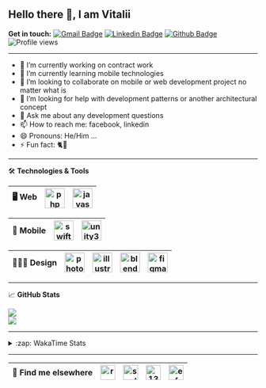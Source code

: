 ## Hello there 👋, I am Vitalii

**Get in touch:**
[![Gmail Badge](https://img.shields.io/badge/-kupper133@gmail.com-c14438?style=flat&logo=Gmail&logoColor=white&link=mailto:kupper133@gmail.com)](mailto:kupper133@gmail.com) 
[![Linkedin Badge](https://img.shields.io/badge/-reoxidant-0072b1?style=flat&logo=Linkedin&logoColor=white&link=https://www.linkedin.com/in/reoxidant/)](https://www.linkedin.com/in/reoxidant/) [![Github Badge](https://img.shields.io/badge/-reoxidant-grey?style=flat&logo=github&logoColor=white&link=https://github.com/reoxidant/)](https://www.github.com/reoxidant/) ![Profile views](https://gpvc.arturio.dev/reoxidant)

---

- 🔭 I’m currently working on contract work
- 🌱 I’m currently learning mobile technologies
- 👯 I’m looking to collaborate on mobile or web development project no matter what is
- 🤔 I’m looking for help with development patterns or another architectural concept
- 💬 Ask me about any development questions
- 📫 How to reach me: facebook, linkedin
- 😄 Pronouns: He/Him ...
- ⚡ Fun fact: 🐈💨

---

🛠 **Technologies & Tools**

| 🖥 **Web** | <img src="https://cdn.icon-icons.com/icons2/2107/PNG/512/file_type_php_icon_130266.png" alt="php" width="40"/>  | <img src="https://cdn.icon-icons.com/icons2/2107/PNG/512/file_type_js_official_icon_130509.png" alt="javascript" width="40"/>| 
|:--------------------------------------------------:|:--------------------------------------------------:|:--------------------------------------------------:|

| 📱 **Mobile** | <img src="https://cdn.icon-icons.com/icons2/643/PNG/512/swift-ios-bird-animal-figure-brand_icon-icons.com_59300.png" alt="swift" width="40"/> | <img src="https://cdn.icon-icons.com/icons2/615/PNG/256/Unity_icon-icons.com_56592.png" alt="unity3d" width="40"/> | 
|:--------------------------------------------------:|:--------------------------------------------------:|:--------------------------------------------------:|

| 🧑🏼‍🎨 **Design** | <img src="https://cdn.icon-icons.com/icons2/1088/PNG/512/1485282157-adobe-photoshop-raster-graphics-editor-cc-creative-cloud_78285.png" alt="photoshop" width="40" /> | <img src="https://cdn.icon-icons.com/icons2/1088/PNG/512/1485282143-adobe-illustrator-cc-creative-cloud_78298.png" alt="illustrator" width="40"/> | <img src="https://cdn.icon-icons.com/icons2/1508/PNG/512/blender_103868.png" alt="blender" width="40" /> | <img src="https://cdn.icon-icons.com/icons2/2429/PNG/512/figma_logo_icon_147289.png" alt="figma" width="40" /> |
|:--------------------------------------------------:|:--------------------------------------------------:|:--------------------------------------------------:|:--------------------------------------------------:|:--------------------------------------------------:|

---

&#x1f4c8; **GitHub Stats** 
<!--<p><a href="https://github.com/reoxindat/reoxidant"><img align="center" src="https://github-readme-stats.vercel.app/api/top-langs/?username=reoxidant&hide=java,html&title_color=20232a&text_color=20232a&icon_color=2bbc8a"/></a></p> -->

<a href="https://github.com/anuraghazra/github-readme-stats">
  <img src="https://github-readme-stats.vercel.app/api?username=soulmomental&count_private=true&show_icons=true&title_color=EB4549" />
</a>

</br>

<a href="https://github.com/anuraghazra/github-readme-stats">
  <img src="https://github-readme-stats.vercel.app/api/top-langs/?username=soulmomental&langs_count=8&layout=compact&title_color=EB4549" />
</a>

---

<details>
  <summary>:zap: WakaTime Stats</summary>

<br />

<!--START_SECTION:waka-->
![Profile Views](http://img.shields.io/badge/Profile%20Views-0-blue)

![Lines of code](https://img.shields.io/badge/From%20Hello%20World%20I%27ve%20Written-185449%20lines%20of%20code-blue)

**🐱 My Github Data** 

> 🏆 1,730 Contributions in the Year 2021
 > 
> 📦 80.7 kB Used in Github's Storage 
 > 
> 🚫 Not Opted to Hire
 > 
> 📜 9 Public Repositories 
 > 
> 🔑 14 Private Repositories  
 > 
**I'm an Early 🐤** 

```text
🌞 Morning    59 commits     █░░░░░░░░░░░░░░░░░░░░░░░░   7.29% 
🌆 Daytime    386 commits    ████████████░░░░░░░░░░░░░   47.71% 
🌃 Evening    245 commits    ███████░░░░░░░░░░░░░░░░░░   30.28% 
🌙 Night      119 commits    ███░░░░░░░░░░░░░░░░░░░░░░   14.71%

```
📅 **I'm Most Productive on Sunday** 

```text
Monday       86 commits     ██░░░░░░░░░░░░░░░░░░░░░░░   10.63% 
Tuesday      106 commits    ███░░░░░░░░░░░░░░░░░░░░░░   13.1% 
Wednesday    90 commits     ██░░░░░░░░░░░░░░░░░░░░░░░   11.12% 
Thursday     149 commits    ████░░░░░░░░░░░░░░░░░░░░░   18.42% 
Friday       110 commits    ███░░░░░░░░░░░░░░░░░░░░░░   13.6% 
Saturday     100 commits    ███░░░░░░░░░░░░░░░░░░░░░░   12.36% 
Sunday       168 commits    █████░░░░░░░░░░░░░░░░░░░░   20.77%

```


📊 **This Week I Spent My Time On** 

```text
⌚︎ Time Zone: Europe/Moscow

💬 Programming Languages: 
PHP                      11 hrs 44 mins      ███████████░░░░░░░░░░░░░░   46.86% 
Swift                    10 hrs 44 mins      ██████████░░░░░░░░░░░░░░░   42.87% 
JavaScript               1 hr 8 mins         █░░░░░░░░░░░░░░░░░░░░░░░░   4.57% 
Cocoa                    39 mins             ░░░░░░░░░░░░░░░░░░░░░░░░░   2.63% 
Git Config               26 mins             ░░░░░░░░░░░░░░░░░░░░░░░░░   1.73%

🔥 Editors: 
PhpStorm                 13 hrs 36 mins      █████████████░░░░░░░░░░░░   54.29% 
Xcode                    11 hrs 27 mins      ███████████░░░░░░░░░░░░░░   45.71%

🐱‍💻 Projects: 
practice-php             7 hrs 37 mins       ███████░░░░░░░░░░░░░░░░░░   30.4% 
Sushiwok                 7 hrs 29 mins       ███████░░░░░░░░░░░░░░░░░░   29.9% 
Unknown Project          3 hrs 49 mins       ███░░░░░░░░░░░░░░░░░░░░░░   15.24% 
go                       3 hrs 33 mins       ███░░░░░░░░░░░░░░░░░░░░░░   14.21% 
practice-javascript-maste1 hr 5 mins         █░░░░░░░░░░░░░░░░░░░░░░░░   4.33%

💻 Operating System: 
Windows                  13 hrs 36 mins      █████████████░░░░░░░░░░░░   54.29% 
Mac                      11 hrs 27 mins      ███████████░░░░░░░░░░░░░░   45.71%

```

**I Mostly Code in PHP** 

```text
PHP                      10 repos            ████████████░░░░░░░░░░░░░   47.62% 
JavaScript               4 repos             ████░░░░░░░░░░░░░░░░░░░░░   19.05% 
Swift                    3 repos             ███░░░░░░░░░░░░░░░░░░░░░░   14.29% 
Objective-C              3 repos             ███░░░░░░░░░░░░░░░░░░░░░░   14.29% 
CSS                      1 repo              █░░░░░░░░░░░░░░░░░░░░░░░░   4.76%

```



 Last Updated on 14/09/2021
<!--END_SECTION:waka-->

</details>


---

| 📢 **Find me elsewhere** | <a href="https://linkedin.com/in/reoxidant" target="blank"><img align="center" src="https://cdn.jsdelivr.net/npm/simple-icons@3.0.1/icons/linkedin.svg" alt="reoxidant" height="30" width="30" /></a> | <a href="https://fb.com/soulmomental" target="blank"><img align="center" src="https://cdn.jsdelivr.net/npm/simple-icons@3.0.1/icons/facebook.svg" alt="soulmomental" height="30" width="30" /></a> | <a href="https://stackoverflow.com/users/13626085" target="blank"><img align="center" src="https://cdn.jsdelivr.net/npm/simple-icons@3.0.1/icons/stackoverflow.svg" alt="13626085" height="30" width="30" /></a> | <a href="https://www.behance.net/enfatiko" target="blank"><img align="center" src="https://cdn.jsdelivr.net/npm/simple-icons@3.0.1/icons/behance.svg" alt="enfatiko" height="30" width="30" /></a> |
|:--------------------------------------------------:|:--------------------------------------------------:|:--------------------------------------------------:|:--------------------------------------------------:|:--------------------------------------------------:|


